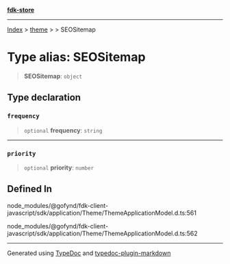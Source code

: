 [**fdk-store**](../../../README.md)
***

[Index](../../../API.md) > [theme](../../README.md) > [<internal>](../README.md) > SEOSitemap

# Type alias: SEOSitemap

> **SEOSitemap**: `object`

## Type declaration

### `frequency`

> `optional` **frequency**: `string`

***

### `priority`

> `optional` **priority**: `number`

## Defined In

node\_modules/@gofynd/fdk-client-javascript/sdk/application/Theme/ThemeApplicationModel.d.ts:561

node\_modules/@gofynd/fdk-client-javascript/sdk/application/Theme/ThemeApplicationModel.d.ts:562

***
Generated using [TypeDoc](https://typedoc.org/) and [typedoc-plugin-markdown](https://www.npmjs.com/package/typedoc-plugin-markdown)
